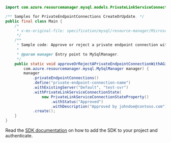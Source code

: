 ```java
import com.azure.resourcemanager.mysql.models.PrivateLinkServiceConnectionStateProperty;

/** Samples for PrivateEndpointConnections CreateOrUpdate. */
public final class Main {
    /*
     * x-ms-original-file: specification/mysql/resource-manager/Microsoft.DBforMySQL/stable/2018-06-01/examples/PrivateEndpointConnectionUpdate.json
     */
    /**
     * Sample code: Approve or reject a private endpoint connection with a given name.
     *
     * @param manager Entry point to MySqlManager.
     */
    public static void approveOrRejectAPrivateEndpointConnectionWithAGivenName(
        com.azure.resourcemanager.mysql.MySqlManager manager) {
        manager
            .privateEndpointConnections()
            .define("private-endpoint-connection-name")
            .withExistingServer("Default", "test-svr")
            .withPrivateLinkServiceConnectionState(
                new PrivateLinkServiceConnectionStateProperty()
                    .withStatus("Approved")
                    .withDescription("Approved by johndoe@contoso.com"))
            .create();
    }
}
```

Read the [SDK documentation](https://github.com/Azure/azure-sdk-for-java/blob/azure-resourcemanager-mysql_1.0.2/sdk/mysql/azure-resourcemanager-mysql/README.md) on how to add the SDK to your project and authenticate.
